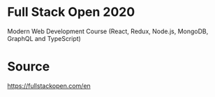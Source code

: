 # Full Stack Open 2020
Modern Web Development Course (React, Redux, Node.js, MongoDB, GraphQL and TypeScript)

# Source
https://fullstackopen.com/en
